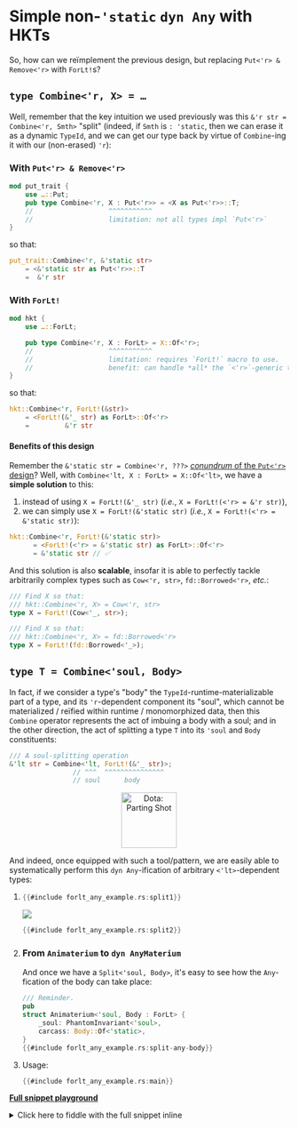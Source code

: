 # Simple non-`'static` `dyn Any` with HKTs

So, how can we reïmplement the previous design, but replacing `Put<'r> & Remove<'r>` with
`ForLt!`s?

## `type Combine<'r, X> = …`

Well, remember that the key intuition we used previously was this `&'r str = Combine<'r, Smth>` "split" (indeed, if `Smth` is `: 'static`, then we can erase it as a dynamic `TypeId`, and we can get our type back by virtue of `Combine`-ing it with our (non-erased) `'r`):

### With `Put<'r> & Remove<'r>`

```rust ,ignore
mod put_trait {
    use …::Put;
    pub type Combine<'r, X : Put<'r>> = <X as Put<'r>>::T;
    //                   ^^^^^^^^^^^
    //                   limitation: not all types impl `Put<'r>`
}
```

so that:

```rust ,ignore
put_trait::Combine<'r, &'static str>
    = <&'static str as Put<'r>>::T
    =  &'r str
```

### With `ForLt!`

```rust ,ignore
mod hkt {
    use …::ForLt;

    pub type Combine<'r, X : ForLt> = X::Of<'r>;
    //                   ^^^^^^^^^^^
    //                   limitation: requires `ForLt!` macro to use.
    //                   benefit: can handle *all* the `<'r>`-generic types!!
}
```

so that:

```rust ,ignore
hkt::Combine<'r, ForLt!(&str)>
    = <ForLt!(&'_ str) as ForLt>::Of<'r>
    =         &'r str
```

#### Benefits of this design

Remember the `&'static str = Combine<'r, ???>` [_conundrum_ of the `Put<'r>` design](lifetime-any-20-generalizing.md#limitations-of-this-design)? Well, with `Combine<'lt, X : ForLt> = X::Of<'lt>`, we have a **simple solution** to this:

 1. instead of using `X = ForLt!(&'_ str)` (_i.e._, `X = ForLt!(<'r> = &'r str)`),
 1. we can simply use `X = ForLt!(&'static str)` (_i.e._, `X = ForLt!(<'r> = &'static str)`):

```rust ,ignore
hkt::Combine<'r, ForLt!(&'static str)>
      = <ForLt!(<'r> = &'static str) as ForLt>::Of<'r>
      = &'static str // ✅
```

And this solution is also **scalable**, insofar it is able to perfectly tackle arbitrarily complex types such as `Cow<'r, str>`, `fd::Borrowed<'r>`, _etc._:

```rust ,ignore
/// Find X so that:
/// hkt::Combine<'r, X> = Cow<'r, str>
type X = ForLt!(Cow<'_, str>);
```

```rust ,ignore
/// Find X so that:
/// hkt::Combine<'r, X> = fd::Borrowed<'r>
type X = ForLt!(fd::Borrowed<'_>);
```

## `type T = Combine<'soul, Body>`

In fact, if we consider a type's "body" the `TypeId`-runtime-materializable part of a type, and its `'r`-dependent component its "soul", which cannot be materialized / reïfied within runtime / monomorphized data, then this `Combine` operator represents the act of imbuing a body with a soul; and in the other direction, the act of splitting a type `T` into its `'soul` and `Body` constituents:

```rust ,ignore
/// A soul-splitting operation
&'lt str = Combine<'lt, ForLt!(&'_ str)>;
                // ^^^  ^^^^^^^^^^^^^^^
                // soul      body
```

<span style="text-align: center;">

<img
    src="https://static.wikia.nocookie.net/dota2_gamepedia/images/d/dd/Parting_Shot_icon.png"
    height = "100px"
    title = "Dota: Parting Shot"
/>

</span>

And indeed, once equipped with such a tool/pattern, we are easily able to systematically perform this `dyn Any`-ification of arbitrary `<'lt>`-dependent types:

 1. ```rust ,ignore
    {{#include forlt_any_example.rs:split1}}
    ```

    ![](https://gist.github.com/assets/9920355/5ad1d163-d2f9-41d4-87ca-121cb82a7bf4)

    ```rust ,ignore
    {{#include forlt_any_example.rs:split2}}
    ```

 1. ### From `Animaterium` to `dyn AnyMaterium`

    And once we have a `Split<'soul, Body>`, it's easy to see how the `Any`-fication of the body can take place:

    ```rust ,ignore
    /// Reminder.
    pub
    struct Animaterium<'soul, Body : ForLt> {
        _soul: PhantomInvariant<'soul>,
        carcass: Body::Of<'static>,
    }
    {{#include forlt_any_example.rs:split-any-body}}
    ```

 1. Usage:

    ```rust ,ignore
    {{#include forlt_any_example.rs:main}}
    ```

**[Full snippet playground](https://play.rust-lang.org/?version=nightly&mode=debug&edition=2021&gist=88a1c709dea24cd53777ba12e44c5efc)**
<details><summary>Click here to fiddle with the full snippet inline</summary>

```rust ,edition2018,editable
{{#include forlt_any_example.rs:all}}
```

</details>
